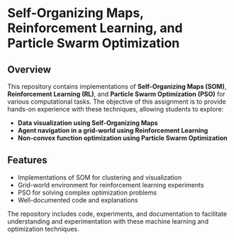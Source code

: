 # Self-Organizing Maps, Reinforcement Learning, and Particle Swarm Optimization  

## Overview  
This repository contains implementations of **Self-Organizing Maps (SOM)**, **Reinforcement Learning (RL)**, and **Particle Swarm Optimization (PSO)** for various computational tasks. The objective of this assignment is to provide hands-on experience with these techniques, allowing students to explore:  

- **Data visualization using Self-Organizing Maps**  
- **Agent navigation in a grid-world using Reinforcement Learning**  
- **Non-convex function optimization using Particle Swarm Optimization**  

## Features  
- Implementations of SOM for clustering and visualization  
- Grid-world environment for reinforcement learning experiments  
- PSO for solving complex optimization problems  
- Well-documented code and explanations  

The repository includes code, experiments, and documentation to facilitate understanding and experimentation with these machine learning and optimization techniques.
